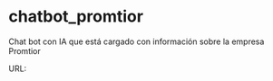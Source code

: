 # chatbot_promtior
Chat bot con IA que está cargado con información sobre la empresa Promtior

URL: 